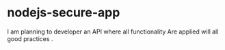 ﻿# nodejs-secure-app

I am planning to developer an API where all functionality 
Are applied will all good practices .
